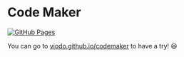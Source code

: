 # Code Maker

[![GitHub Pages](https://github.com/viodo/codemaker/actions/workflows/gh-pages.yml/badge.svg)](https://github.com/viodo/codemaker/actions/workflows/gh-pages.yml)

You can go to [viodo.github.io/codemaker](https://viodo.github.io/codemaker/) to have a try! 😆

